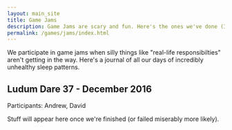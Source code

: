 ```yaml
---
layout: main_site
title: Game Jams
description: Game Jams are scary and fun. Here's the ones we've done (I can rhyme - awesome).
permalink: /games/jams/index.html
---
```


We participate in game jams when silly things like "real-life responsibilties" aren't getting in the way. Here's a journal of all our days of incredibly unhealthy sleep patterns.

## Ludum Dare 37 - December 2016
Participants: Andrew, David

Stuff will appear here once we're finished (or failed miserably more likely).